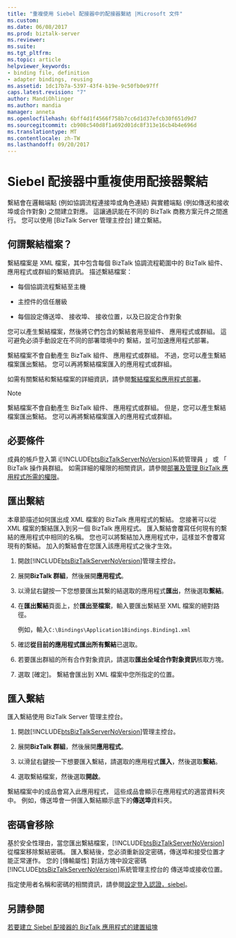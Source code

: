```yaml
---
title: "重複使用 Siebel 配接器中的配接器繫結 |Microsoft 文件"
ms.custom: 
ms.date: 06/08/2017
ms.prod: biztalk-server
ms.reviewer: 
ms.suite: 
ms.tgt_pltfrm: 
ms.topic: article
helpviewer_keywords:
- binding file, definition
- adapter bindings, reusing
ms.assetid: 1dc17b7a-5397-43f4-b19e-9c50fb0e97ff
caps.latest.revision: "7"
author: MandiOhlinger
ms.author: mandia
manager: anneta
ms.openlocfilehash: 6bff4d1f4566f758b7cc6d1d37efcb30f651d9d7
ms.sourcegitcommit: cb908c540d8f1a692d01dc8f313e16cb4b4e696d
ms.translationtype: MT
ms.contentlocale: zh-TW
ms.lasthandoff: 09/20/2017
---
```

# <a name="reuse-adapter-bindings-in-the-siebel-adapter"></a>Siebel 配接器中重複使用配接器繫結
繫結會在邏輯端點 (例如協調流程連接埠或角色連結) 與實體端點 (例如傳送和接收埠或合作對象) 之間建立對應。 這讓通訊能在不同的 BizTalk 商務方案元件之間進行。 您可以使用 [BizTalk Server 管理主控台] 建立繫結。  
  
## <a name="what-is-a-binding-file"></a>何謂繫結檔案？  
繫結檔案是 XML 檔案，其中包含每個 BizTalk 協調流程範圍中的 BizTalk 組件、 應用程式或群組的繫結資訊。 描述繫結檔案：  
  
-   每個協調流程繫結至主機
  
-   主控件的信任層級
  
-   每個設定傳送埠、 接收埠、 接收位置，以及已設定合作對象
  
 您可以產生繫結檔案，然後將它們包含的繫結套用至組件、 應用程式或群組。 這可避免必須手動設定在不同的部署環境中的 繫結，並可加速應用程式部署。  
  
 繫結檔案不會自動產生 BizTalk 組件、 應用程式或群組。 不過，您可以產生繫結檔案匯出繫結。 您可以再將繫結檔案匯入的應用程式或群組。  
  
 如需有關繫結和繫結檔案的詳細資訊，請參閱[繫結檔案和應用程式部署](../../core/binding-files-and-application-deployment.md)。
 
 > [!NOTE]
 >  繫結檔案不會自動產生 BizTalk 組件、 應用程式或群組。 但是，您可以產生繫結檔案匯出繫結。 您可以再將繫結檔案匯入的應用程式或群組。  
  
## <a name="prerequisites"></a>必要條件  
成員的帳戶登入第 i[!INCLUDE[btsBizTalkServerNoVersion](../../includes/btsbiztalkservernoversion-md.md)]系統管理員 」 或 「 BizTalk 操作員群組。 如需詳細的權限的相關資訊，請參閱[部署及管理 BizTalk 應用程式所需的權限](../../core/permissions-required-for-deploying-and-managing-a-biztalk-application.md)。

 
## <a name="export-bindings"></a>匯出繫結
本章節描述如何匯出成 XML 檔案的 BizTalk 應用程式的繫結。 您接著可以從 XML 檔案的繫結匯入到另一個 BizTalk 應用程式。 匯入繫結會覆寫任何現有的繫結的應用程式中相同的名稱。 您也可以將繫結加入應用程式中，這樣並不會覆寫現有的繫結。 加入的繫結會在您匯入該應用程式之後才生效。  
  
1.  開啟[!INCLUDE[btsBizTalkServerNoVersion](../../includes/btsbiztalkservernoversion-md.md)]管理主控台。  
  
2.  展開**BizTalk 群組**，然後展開**應用程式**。  
  
3.  以滑鼠右鍵按一下您想要匯出其繫的結選取的應用程式**匯出**，然後選取**繫結**。  
  
4.  在**匯出繫結**頁面上，於**匯出至檔案**，輸入要匯出繫結至 XML 檔案的絕對路徑。  
  
     例如，輸入`C:\Bindings\Application1Bindings.Binding1.xml`  
  
5.  確認**從目前的應用程式匯出所有繫結**已選取。  
  
6.  若要匯出群組的所有合作對象資訊，請選取**匯出全域合作對象資訊**核取方塊。  
  
7.  選取 [確定]。 繫結會匯出到 XML 檔案中您所指定的位置。  

## <a name="import-bindings"></a>匯入繫結
匯入繫結使用 BizTalk Server 管理主控台。
  
1.  開啟[!INCLUDE[btsBizTalkServerNoVersion](../../includes/btsbiztalkservernoversion-md.md)]管理主控台。  
  
2.  展開**BizTalk 群組**，然後展開**應用程式**。  
  
3.  以滑鼠右鍵按一下想要匯入繫結，請選取的應用程式**匯入**，然後選取**繫結**。  
  
4.  選取繫結檔案，然後選取**開啟**。  
  
繫結檔案中的成品會寫入此應用程式， 這些成品會顯示在應用程式的適當資料夾中。 例如，傳送埠會一併匯入繫結顯示底下的**傳送埠**資料夾。  

## <a name="passwords-are-removed"></a>密碼會移除  
基於安全性理由，當您匯出繫結檔案，[!INCLUDE[btsBizTalkServerNoVersion](../../includes/btsbiztalkservernoversion-md.md)]從檔案移除繫結密碼。 匯入繫結後，您必須重新設定密碼，傳送埠和接受位置才能正常運作。 您的 [傳輸屬性] 對話方塊中設定密碼[!INCLUDE[btsBizTalkServerNoVersion](../../includes/btsbiztalkservernoversion-md.md)]系統管理主控台的 傳送埠或接收位置。 

指定使用者名稱和密碼的相關資訊，請參閱[設定登入認證，siebel](../../adapters-and-accelerators/adapter-siebel/configure-the-sign-in-credentials-for-the-siebel.md)。

## <a name="see-also"></a>另請參閱
[若要建立 Siebel 配接器的 BizTalk 應用程式的建置組塊](../../adapters-and-accelerators/adapter-siebel/building-blocks-to-create-biztalk-applications-with-the-siebel-adapter.md)